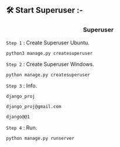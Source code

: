 ## 🛠️ Start Superuser :-

<h3 align="center"> Superuser </h3>

`Step 1` : Create Superuser Ubuntu.

```
python3 manage.py createsuperuser
```

`Step 2` : Create Superuser Windows.

```
python manage.py createsuperuser
```

`Step 3` : Info.

```
django_proj
```

```
django_proj@gmail.com
```

```
django@@1
```

`Step 4` : Run.

```
python manage.py runserver
```

